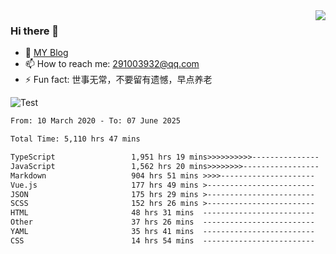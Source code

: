 <img align='right' src='https://github-readme-stats.vercel.app/api?username=niaogege&show_icons=true&theme=radical'/>

### Hi there 👋

- 🌱 [MY Blog](https://bythewayer.com/)
- 📫 How to reach me: 291003932@qq.com
- ⚡ Fun fact:  世事无常，不要留有遗憾，早点养老

![Test](https://github-readme-stats.vercel.app/api/top-langs/?username=niaogege&layout=compact)

<!--START_SECTION:waka-->

```txt
From: 10 March 2020 - To: 07 June 2025

Total Time: 5,110 hrs 47 mins

TypeScript                 1,951 hrs 19 mins>>>>>>>>>>---------------   38.18 %
JavaScript                 1,562 hrs 20 mins>>>>>>>>-----------------   30.57 %
Markdown                   904 hrs 51 mins >>>>---------------------   17.70 %
Vue.js                     177 hrs 49 mins >------------------------   03.48 %
JSON                       175 hrs 29 mins >------------------------   03.43 %
SCSS                       152 hrs 26 mins >------------------------   02.98 %
HTML                       48 hrs 31 mins  -------------------------   00.95 %
Other                      37 hrs 26 mins  -------------------------   00.73 %
YAML                       35 hrs 41 mins  -------------------------   00.70 %
CSS                        14 hrs 54 mins  -------------------------   00.29 %
```

<!--END_SECTION:waka-->
